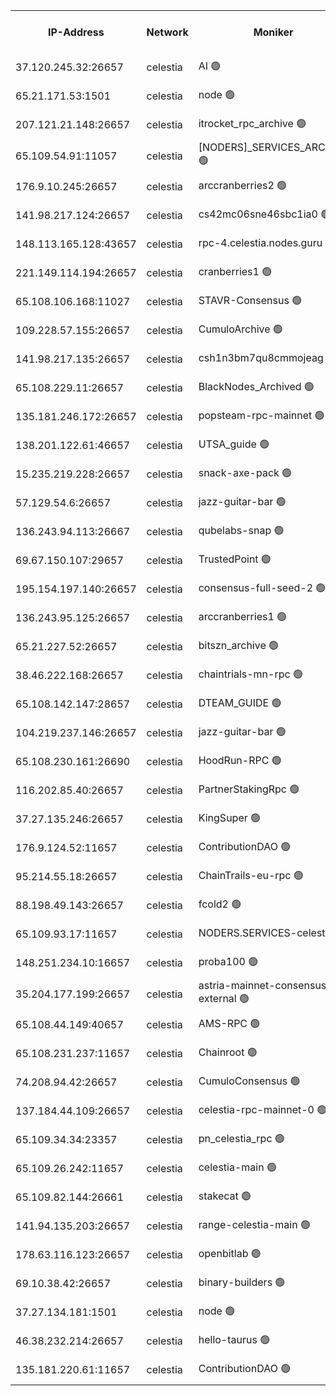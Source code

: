 


<table><tr><th>IP-Address</th><th>Network</th><th>Moniker</th><th>Latest Block Height</th><th>Earliest Block Height</th><th>Catching Up</th><th>Tx Index</th><th>Voting Power</th><th>Version</th><th>Scan Time</th></tr><tr><td>37.120.245.32:26657</td><td>celestia</td><td>AI 🟢</td><td>3815866</td><td>1</td><td>False</td><td>off</td><td>0</td><td>3.1.1</td><td>2025-02-01T04:06:19.089272343UTC</td></tr><tr><td>65.21.171.53:1501</td><td>celestia</td><td>node 🟢</td><td>3815866</td><td>1</td><td>False</td><td>on</td><td>0</td><td>3.2.0</td><td>2025-02-01T04:06:19.755206308UTC</td></tr><tr><td>207.121.21.148:26657</td><td>celestia</td><td>itrocket_rpc_archive 🟢</td><td>3815870</td><td>1</td><td>False</td><td>on</td><td>0</td><td>3.2.0</td><td>2025-02-01T04:06:44.181381991UTC</td></tr><tr><td>65.109.54.91:11057</td><td>celestia</td><td>[NODERS]_SERVICES_ARCHIVE 🟢</td><td>3815876</td><td>1</td><td>False</td><td>on</td><td>0</td><td>3.2.0</td><td>2025-02-01T04:07:13.621695694UTC</td></tr><tr><td>176.9.10.245:26657</td><td>celestia</td><td>arccranberries2 🟢</td><td>3815879</td><td>1</td><td>False</td><td>on</td><td>0</td><td>3.2.0</td><td>2025-02-01T04:07:34.771827076UTC</td></tr><tr><td>141.98.217.124:26657</td><td>celestia</td><td>cs42mc06sne46sbc1ia0 🟢</td><td>3815879</td><td>1</td><td>False</td><td>on</td><td>0</td><td>3.2.0</td><td>2025-02-01T04:07:40.721709639UTC</td></tr><tr><td>148.113.165.128:43657</td><td>celestia</td><td>rpc-4.celestia.nodes.guru 🟢</td><td>3815880</td><td>1</td><td>False</td><td>on</td><td>0</td><td>3.2.0</td><td>2025-02-01T04:07:52.189693540UTC</td></tr><tr><td>221.149.114.194:26657</td><td>celestia</td><td>cranberries1 🟢</td><td>3815882</td><td>1</td><td>False</td><td>on</td><td>0</td><td>3.2.0</td><td>2025-02-01T04:08:01.737731609UTC</td></tr><tr><td>65.108.106.168:11027</td><td>celestia</td><td>STAVR-Consensus 🟢</td><td>3815882</td><td>1</td><td>False</td><td>off</td><td>0</td><td>3.2.0</td><td>2025-02-01T04:08:04.115945944UTC</td></tr><tr><td>109.228.57.155:26657</td><td>celestia</td><td>CumuloArchive 🟢</td><td>3815887</td><td>1</td><td>False</td><td>on</td><td>0</td><td>3.2.0</td><td>2025-02-01T04:08:36.500877356UTC</td></tr><tr><td>141.98.217.135:26657</td><td>celestia</td><td>csh1n3bm7qu8cmmojeag 🟢</td><td>3815889</td><td>1</td><td>False</td><td>on</td><td>0</td><td>3.2.0</td><td>2025-02-01T04:08:43.305655710UTC</td></tr><tr><td>65.108.229.11:26657</td><td>celestia</td><td>BlackNodes_Archived 🟢</td><td>3815890</td><td>1</td><td>False</td><td>on</td><td>0</td><td>3.1.1</td><td>2025-02-01T04:08:48.172739546UTC</td></tr><tr><td>135.181.246.172:26657</td><td>celestia</td><td>popsteam-rpc-mainnet 🟢</td><td>3815896</td><td>1</td><td>False</td><td>on</td><td>0</td><td>3.2.0</td><td>2025-02-01T04:09:23.836462432UTC</td></tr><tr><td>138.201.122.61:46657</td><td>celestia</td><td>UTSA_guide 🟢</td><td>3815904</td><td>1</td><td>False</td><td>on</td><td>0</td><td>3.2.0</td><td>2025-02-01T04:10:11.999593963UTC</td></tr><tr><td>15.235.219.228:26657</td><td>celestia</td><td>snack-axe-pack 🟢</td><td>3815905</td><td>1</td><td>False</td><td>off</td><td>0</td><td>3.1.1</td><td>2025-02-01T04:10:13.103311209UTC</td></tr><tr><td>57.129.54.6:26657</td><td>celestia</td><td>jazz-guitar-bar 🟢</td><td>3815906</td><td>1</td><td>False</td><td>off</td><td>0</td><td>3.1.1</td><td>2025-02-01T04:10:21.560784679UTC</td></tr><tr><td>136.243.94.113:26667</td><td>celestia</td><td>qubelabs-snap 🟢</td><td>3815910</td><td>1</td><td>False</td><td>on</td><td>0</td><td>3.2.0</td><td>2025-02-01T04:10:41.260356258UTC</td></tr><tr><td>69.67.150.107:29657</td><td>celestia</td><td>TrustedPoint 🟢</td><td>3815913</td><td>1</td><td>False</td><td>on</td><td>0</td><td>3.2.0</td><td>2025-02-01T04:10:56.279845947UTC</td></tr><tr><td>195.154.197.140:26657</td><td>celestia</td><td>consensus-full-seed-2 🟢</td><td>3815918</td><td>1</td><td>False</td><td>off</td><td>0</td><td>3.2.0</td><td>2025-02-01T04:11:29.702660290UTC</td></tr><tr><td>136.243.95.125:26657</td><td>celestia</td><td>arccranberries1 🟢</td><td>3815920</td><td>1</td><td>False</td><td>on</td><td>0</td><td>3.2.0</td><td>2025-02-01T04:11:36.136894873UTC</td></tr><tr><td>65.21.227.52:26657</td><td>celestia</td><td>bitszn_archive 🟢</td><td>3815920</td><td>1</td><td>False</td><td>on</td><td>0</td><td>3.0.2</td><td>2025-02-01T04:11:41.069765958UTC</td></tr><tr><td>38.46.222.168:26657</td><td>celestia</td><td>chaintrials-mn-rpc 🟢</td><td>3815921</td><td>1</td><td>False</td><td>on</td><td>0</td><td>3.2.0</td><td>2025-02-01T04:11:42.985194217UTC</td></tr><tr><td>65.108.142.147:28657</td><td>celestia</td><td>DTEAM_GUIDE 🟢</td><td>3815927</td><td>1</td><td>False</td><td>on</td><td>0</td><td>3.2.0</td><td>2025-02-01T04:12:20.617438983UTC</td></tr><tr><td>104.219.237.146:26657</td><td>celestia</td><td>jazz-guitar-bar 🟢</td><td>3815929</td><td>1</td><td>False</td><td>off</td><td>0</td><td>3.1.1</td><td>2025-02-01T04:12:31.892861991UTC</td></tr><tr><td>65.108.230.161:26690</td><td>celestia</td><td>HoodRun-RPC 🟢</td><td>2371494</td><td>1537165</td><td>False</td><td>off</td><td>0</td><td>1.9.0</td><td>2025-02-01T04:12:29.179866323UTC</td></tr><tr><td>116.202.85.40:26657</td><td>celestia</td><td>PartnerStakingRpc 🟢</td><td>2371494</td><td>1588231</td><td>False</td><td>on</td><td>0</td><td>1.9.0</td><td>2025-02-01T04:06:28.191193610UTC</td></tr><tr><td>37.27.135.246:26657</td><td>celestia</td><td>KingSuper 🟢</td><td>2371494</td><td>1814358</td><td>False</td><td>off</td><td>0</td><td>1.3.0</td><td>2025-02-01T04:07:18.056957440UTC</td></tr><tr><td>176.9.124.52:11657</td><td>celestia</td><td>ContributionDAO 🟢</td><td>3815920</td><td>2419178</td><td>False</td><td>on</td><td>0</td><td>3.1.1</td><td>2025-02-01T04:11:38.526442676UTC</td></tr><tr><td>95.214.55.18:26657</td><td>celestia</td><td>ChainTrails-eu-rpc 🟢</td><td>3815934</td><td>2832001</td><td>False</td><td>on</td><td>0</td><td>3.2.0</td><td>2025-02-01T04:12:56.828229681UTC</td></tr><tr><td>88.198.49.143:26657</td><td>celestia</td><td>fcold2 🟢</td><td>3815899</td><td>3174774</td><td>False</td><td>on</td><td>0</td><td>3.2.0</td><td>2025-02-01T04:09:43.150718088UTC</td></tr><tr><td>65.109.93.17:11657</td><td>celestia</td><td>NODERS.SERVICES-celestia 🟢</td><td>3815901</td><td>3188251</td><td>False</td><td>on</td><td>0</td><td>3.2.0</td><td>2025-02-01T04:09:53.235423523UTC</td></tr><tr><td>148.251.234.10:16657</td><td>celestia</td><td>proba100 🟢</td><td>3368357</td><td>3197687</td><td>False</td><td>off</td><td>0</td><td>3.2.0</td><td>2025-02-01T04:08:38.798669055UTC</td></tr><tr><td>35.204.177.199:26657</td><td>celestia</td><td>astria-mainnet-consensus-external 🟢</td><td>3815879</td><td>3408001</td><td>False</td><td>off</td><td>0</td><td>3.2.0</td><td>2025-02-01T04:07:45.152647644UTC</td></tr><tr><td>65.108.44.149:40657</td><td>celestia</td><td>AMS-RPC 🟢</td><td>3815898</td><td>3435274</td><td>False</td><td>on</td><td>0</td><td>3.2.0</td><td>2025-02-01T04:09:36.490268137UTC</td></tr><tr><td>65.108.231.237:11657</td><td>celestia</td><td>Chainroot 🟢</td><td>3815879</td><td>3481451</td><td>False</td><td>on</td><td>0</td><td>3.2.0</td><td>2025-02-01T04:07:36.230557533UTC</td></tr><tr><td>74.208.94.42:26657</td><td>celestia</td><td>CumuloConsensus 🟢</td><td>3815882</td><td>3646001</td><td>False</td><td>on</td><td>0</td><td>3.2.0</td><td>2025-02-01T04:08:04.924617266UTC</td></tr><tr><td>137.184.44.109:26657</td><td>celestia</td><td>celestia-rpc-mainnet-0 🟢</td><td>3815901</td><td>3686270</td><td>False</td><td>on</td><td>0</td><td>3.2.0</td><td>2025-02-01T04:09:52.834879439UTC</td></tr><tr><td>65.109.34.34:23357</td><td>celestia</td><td>pn_celestia_rpc 🟢</td><td>3815896</td><td>3694935</td><td>False</td><td>on</td><td>0</td><td>3.2.0</td><td>2025-02-01T04:09:23.393753499UTC</td></tr><tr><td>65.109.26.242:11657</td><td>celestia</td><td>celestia-main 🟢</td><td>3815907</td><td>3739250</td><td>False</td><td>on</td><td>0</td><td>3.2.0</td><td>2025-02-01T04:10:26.691738221UTC</td></tr><tr><td>65.109.82.144:26661</td><td>celestia</td><td>stakecat 🟢</td><td>3815901</td><td>3740001</td><td>False</td><td>on</td><td>0</td><td>3.0.2</td><td>2025-02-01T04:09:51.926605501UTC</td></tr><tr><td>141.94.135.203:26657</td><td>celestia</td><td>range-celestia-main 🟢</td><td>3815868</td><td>3759642</td><td>False</td><td>off</td><td>0</td><td>3.2.0</td><td>2025-02-01T04:06:30.567361459UTC</td></tr><tr><td>178.63.116.123:26657</td><td>celestia</td><td>openbitlab 🟢</td><td>3815869</td><td>3802377</td><td>False</td><td>on</td><td>0</td><td>3.1.1</td><td>2025-02-01T04:06:37.139606299UTC</td></tr><tr><td>69.10.38.42:26657</td><td>celestia</td><td>binary-builders 🟢</td><td>3815906</td><td>3803001</td><td>False</td><td>off</td><td>0</td><td>3.2.0</td><td>2025-02-01T04:10:22.195062850UTC</td></tr><tr><td>37.27.134.181:1501</td><td>celestia</td><td>node 🟢</td><td>3815885</td><td>3807837</td><td>False</td><td>off</td><td>0</td><td>3.0.2</td><td>2025-02-01T04:08:21.869187454UTC</td></tr><tr><td>46.38.232.214:26657</td><td>celestia</td><td>hello-taurus 🟢</td><td>3815865</td><td>3814528</td><td>False</td><td>off</td><td>0</td><td>3.2.0</td><td>2025-02-01T04:06:19.381235915UTC</td></tr><tr><td>135.181.220.61:11657</td><td>celestia</td><td>ContributionDAO 🟢</td><td>3815889</td><td>3814552</td><td>False</td><td>off</td><td>0</td><td>3.1.1</td><td>2025-02-01T04:08:45.702197187UTC</td></tr></table>